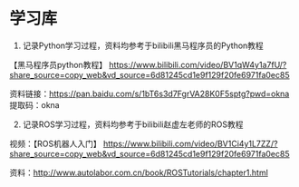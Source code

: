 # 学习库
1. 记录Python学习过程，资料均参考于bilibili黑马程序员的Python教程

【黑马程序员python教程】 https://www.bilibili.com/video/BV1qW4y1a7fU/?share_source=copy_web&vd_source=6d81245cd1e9f129f20fe6971fa0ec85

资料链接：https://pan.baidu.com/s/1bT6s3d7FgrVA28K0F5sptg?pwd=okna 提取码：okna 

2. 记录ROS学习过程，资料均参考于bilibili赵虚左老师的ROS教程

视频：【ROS机器人入门】 https://www.bilibili.com/video/BV1Ci4y1L7ZZ/?share_source=copy_web&vd_source=6d81245cd1e9f129f20fe6971fa0ec85

资料：http://www.autolabor.com.cn/book/ROSTutorials/chapter1.html
